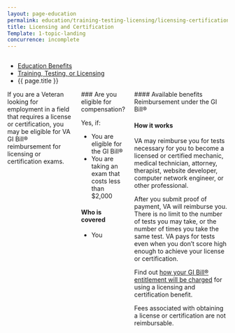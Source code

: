 ```yaml
---
layout: page-education
permalink: education/training-testing-licensing/licensing-certification/index.html
title: Licensing and Certification
Template: 1-topic-landing
concurrence: incomplete
---
```


<div class="splash" markdown="0">
<div class="row" markdown="0">
<div class="small-12 columns" markdown="0">

<ul class="breadcrumbs" role="menubar" aria-label="Primary">
<li class="parent"><a href="{{ site.url }}/education/">Education Benefits</a></li>
<li class="parent"><a href="{{ site.url }}/education/training-testing-licensing/">Training, Testing, or Licensing</a></li>
<li class="active">{{ page.title }}</li>
</ul>

</div>
</div>
</div>

<div class="main" role="main" markdown="0">

<!--<div class="action-bar">
  <div class="row">
    <div class="small-12 columns">

    </div>
  </div>  
</div>-->

<div class="section one" markdown="0">
<div class="primary" markdown="0">
<div class="row" markdown="0">
<div class="small-12 columns" markdown="1">
<div markdown="1">
If you are a Veteran looking for employment in a field that requires a license or certification, you may be eligible for VA GI Bill® reimbursement for licensing or certification exams.
</div>
<div class="call-out" markdown="1">
### Are you eligible for compensation?

Yes, if:

-	You are eligible for the GI Bill®
-	You are taking an exam that costs less than $2,000

#### Who is covered
- You
</div>
<div markdown="1">
#### Available benefits
Reimbursement under the GI Bill®

#### How it works
VA may reimburse you for tests necessary for you to become a licensed or certified mechanic, medical technician, attorney, therapist, website developer, computer network engineer, or other professional.             

After you submit proof of payment, VA will reimburse you. There is no limit to the number of tests you may take, or the number of times you take the same test. VA pays for tests even when you don’t score high enough to achieve your license or certification.

Find out [how your GI Bill® entitlement will be charged](https://gibill.custhelp.com/app/answers/detail/a_id/29) for using a licensing and certification benefit.

Fees associated with obtaining a license or certification are not reimbursable.
</div>
</div>

</div>
</div>


</div>
